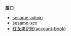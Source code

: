 **接口**


- [sesame-admin](/interface/sesame-admin)
- [sesame-xcx](/interface/sesame-xcx)
- [红龙果记账(account-book)](/interface/红龙果记账(account-book))


<style>
   .sidebar-nav p:first-child {
        text-align: center;
    }
  .sidebar-nav strong {
    font-size: 20px;
  }
</style>
